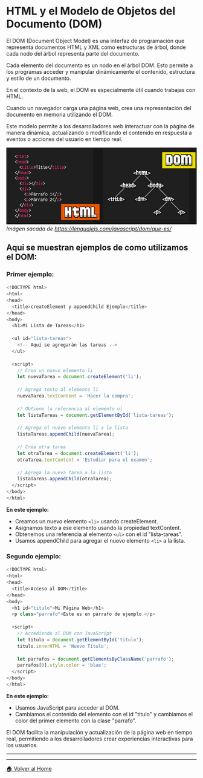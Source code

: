 # HTML y el Modelo de Objetos del Documento (DOM)

El DOM (Document Object Model) es una interfaz de programación que representa documentos HTML y XML como estructuras de árbol, donde cada nodo del árbol representa parte del documento. 

Cada elemento del documento es un nodo en el árbol DOM. Esto permite a los programas acceder y manipular dinámicamente el contenido, estructura y estilo de un documento.

En el contexto de la web, el DOM es especialmente útil cuando trabajas con HTML. 

Cuando un navegador carga una página web, crea una representación del documento en memoria utilizando el DOM. 

Este modelo permite a los desarrolladores web interactuar con la página de manera dinámica, actualizando o modificando el contenido en respuesta a eventos o acciones del usuario en tiempo real.

![Imagen nodos DOM](./ImagenesMD/DomImage.png)
*Imágen sacada de https://lenguajejs.com/javascript/dom/que-es/*


## Aqui se muestran ejemplos de como utilizamos el DOM:

### Primer ejemplo: 

```js
<!DOCTYPE html>
<html>
<head>
  <title>createElement y appendChild Ejemplo</title>
</head>
<body>
  <h1>Mi Lista de Tareas</h1>

  <ul id="lista-tareas">
    <!-- Aquí se agregarán las tareas -->
  </ul>

  <script>
    // Crea un nuevo elemento li
    let nuevaTarea = document.createElement('li');

    // Agrega texto al elemento li
    nuevaTarea.textContent = 'Hacer la compra';

    // Obtiene la referencia al elemento ul
    let listaTareas = document.getElementById('lista-tareas');

    // Agrega el nuevo elemento li a la lista
    listaTareas.appendChild(nuevaTarea);

    // Crea otra tarea
    let otraTarea = document.createElement('li');
    otraTarea.textContent = 'Estudiar para el examen';

    // Agrega la nueva tarea a la lista
    listaTareas.appendChild(otraTarea);
  </script>
</body>
</html>
```

**En este ejemplo:**

- Creamos un nuevo elemento `<li>` usando createElement.
- Asignamos texto a ese elemento usando la propiedad textContent.
- Obtenemos una referencia al elemento `<ul>` con el id "lista-tareas".
- Usamos appendChild para agregar el nuevo elemento `<li>` a la lista.


### Segundo ejemplo: 

```js
<!DOCTYPE html>
<html>
<head>
  <title>Acceso al DOM</title>
</head>
<body>
  <h1 id="titulo">Mi Página Web</h1>
  <p class="parrafo">Este es un párrafo de ejemplo.</p>

  <script>
    // Accediendo al DOM con JavaScript
    let titulo = document.getElementById('titulo');
    titulo.innerHTML = 'Nuevo Título';

    let parrafos = document.getElementsByClassName('parrafo');
    parrafos[0].style.color = 'blue';
  </script>
</body>
</html>
```

**En este ejemplo:**  
- Usamos JavaScript para acceder al DOM. 
- Cambiamos el contenido del elemento con el id "titulo" y cambiamos el color del primer elemento con la clase "parrafo".

El DOM facilita la manipulación y actualización de la página web en tiempo real, permitiendo a los desarrolladores crear experiencias interactivas para los usuarios.

---
---

[🏠 Volver al Home](../README.md)